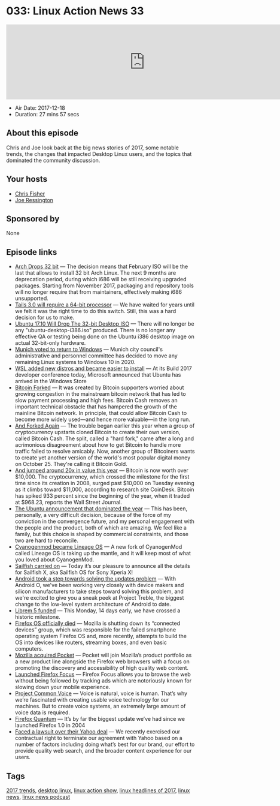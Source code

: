 # 033: Linux Action News 33

<iframe src="https://player.fireside.fm/v2/DAcK9LdX+zPgkh_S_?theme=dark" width="740" height="200" frameborder="0" scrolling="no"></iframe>

* Air Date: 2017-12-18
* Duration: 27 mins 57 secs

## About this episode

Chris and Joe look back at the big news stories of 2017, some notable trends, the changes that impacted Desktop Linux users, and the topics that dominated the community discussion. 

## Your hosts
* [Chris Fisher](https://linuxactionnews.com/hosts/chris)
* [Joe Ressington](https://linuxactionnews.com/hosts/joe)

## Sponsored by

None



## Episode links

  * [Arch Drops 32 bit](https://lists.archlinux.org/pipermail/arch-dev-public/2017-January/028660.html "Arch Drops 32 bit") — The decision means that February ISO will be the last that allows to install 32 bit Arch Linux. The next 9 months are deprecation period, during which i686 will be still receiving upgraded packages. Starting from November 2017, packaging and repository tools will no longer require that from maintainers, effectively making i686 unsupported. 
  * [Tails 3.0 will require a 64-bit processor](https://tails.boum.org/news/Tails_3.0_will_require_a_64-bit_processor/index.en.html "Tails 3.0 will require a 64-bit processor") — We have waited for years until we felt it was the right time to do this switch. Still, this was a hard decision for us to make.
  * [Ubuntu 17.10 Will Drop The 32-bit Desktop ISO](https://www.phoronix.com/scan.php?page=news_item&px=Ubuntu-17.10-Drops-i386-ISO "Ubuntu 17.10 Will Drop The 32-bit Desktop ISO") — There will no longer be any "ubuntu-desktop-i386.iso" produced. There is no longer any effective QA or testing being done on the Ubuntu i386 desktop image on actual 32-bit-only hardware. 
  * [Munich voted to return to Windows](https://www.theregister.co.uk/2017/11/13/munich_committee_says_all_windows_2020/ "Munich voted to return to Windows") — Munich city council's administrative and personnel committee has decided to move any remaining Linux systems to Windows 10 in 2020.
  * [WSL added new distros and became easier to install](https://venturebeat.com/2017/05/11/ubuntu-arrives-in-the-windows-store-suse-and-fedora-are-coming-to-the-windows-subsystem-for-linux/ "WSL added new distros and became easier to install") — At its Build 2017 developer conference today, Microsoft announced that Ubuntu has arrived in the Windows Store
  * [Bitcoin Forked](https://arstechnica.com/tech-policy/2017/08/why-the-bitcoin-network-just-split-in-half-and-why-it-matters/ "Bitcoin Forked") — It was created by Bitcoin supporters worried about growing congestion in the mainstream bitcoin network that has led to slow payment processing and high fees. Bitcoin Cash removes an important technical obstacle that has hampered the growth of the mainline Bitcoin network. In principle, that could allow Bitcoin Cash to become more widely used—and hence more valuable—in the long run.
  * [And Forked Again](https://motherboard.vice.com/en_us/article/d3ykaw/yet-another-bitcoin-fork-aims-to-take-power-away-from-big-miners "And Forked Again") — The trouble began earlier this year when a group of cryptocurrency upstarts cloned Bitcoin to create their own version, called Bitcoin Cash. The split, called a "hard fork," came after a long and acrimonious disagreement about how to get Bitcoin to handle more traffic failed to resolve amicably. Now, another group of Bitcoiners wants to create yet another version of the world's most popular digital money on October 25. They're calling it Bitcoin Gold.
  * [And jumped around 20x in value this year](https://www.theverge.com/2017/11/29/16714322/bitcoin-surge-10000 "And jumped around 20x in value this year") — Bitcoin is now worth over $10,000. The cryptocurrency, which crossed the milestone for the first time since its creation in 2008, surged past $10,000 on Tuesday evening as it climbs toward $11,000, according to research site CoinDesk. Bitcoin has spiked 933 percent since the beginning of the year, when it traded at $968.23, reports the Wall Street Journal.
  * [The Ubuntu announcement that dominated the year](https://insights.ubuntu.com/2017/04/05/growing-ubuntu-for-cloud-and-iot-rather-than-phone-and-convergence/ "The Ubuntu announcement that dominated the year") — This has been, personally, a very difficult decision, because of the force of my conviction in the convergence future, and my personal engagement with the people and the product, both of which are amazing. We feel like a family, but this choice is shaped by commercial constraints, and those two are hard to reconcile.
  * [Cyanogenmod became Lineage OS](https://lifehacker.com/cyanogenmod-is-dead-and-its-successor-is-lineage-os-1790554964 "Cyanogenmod became Lineage OS") — A new fork of CyanogenMod called Lineage OS is taking up the mantle, and it will keep most of what you loved about CyanogenMod.
  * [Sailfish carried on](https://blog.jolla.com/sailfishx/ "Sailfish carried on") — Today it’s our pleasure to announce all the details for Sailfish X, aka Sailfish OS for Sony Xperia X! 
  * [Android took a step towards solving the updates problem](https://android-developers.googleblog.com/2017/05/here-comes-treble-modular-base-for.html "Android took a step towards solving the updates problem") — With Android O, we've been working very closely with device makers and silicon manufacturers to take steps toward solving this problem, and we're excited to give you a sneak peek at Project Treble, the biggest change to the low-level system architecture of Android to date.
  * [Librem 5 funded](https://puri.sm/posts/librem-5-over-1-6-million-what-this-means-for-you/ "Librem 5 funded") — This Monday, 14 days early, we have crossed a historic milestone.
  * [Firefox OS officially died](https://www.theverge.com/2017/2/2/14486812/mozilla-shutting-down-connected-devices-group "Firefox OS officially died") — Mozilla is shutting down its “connected devices” group, which was responsible for the failed smartphone operating system Firefox OS and, more recently, attempts to build the OS into devices like routers, streaming boxes, and even basic computers.
  * [Mozilla acquired Pocket](https://blog.mozilla.org/blog/2017/02/27/mozilla-acquires-pocket/ "Mozilla acquired Pocket") — Pocket will join Mozilla’s product portfolio as a new product line alongside the Firefox web browsers with a focus on promoting the discovery and accessibility of high quality web content.
  * [Launched Firefox Focus](https://blog.mozilla.org/blog/2017/06/20/firefox-focus-new-to-android-blocks-annoying-ads-and-protects-your-privacy/ "Launched Firefox Focus") — Firefox Focus allows you to browse the web without being followed by tracking ads which are notoriously known for slowing down your mobile experience.
  * [Project Common Voice](https://voice.mozilla.org/ "Project Common Voice") — Voice is natural, voice is human. That’s why we’re fascinated with creating usable voice technology for our machines. But to create voice systems, an extremely large amount of voice data is required.
  * [Firefox Quantum](https://blog.mozilla.org/blog/2017/11/14/introducing-firefox-quantum/ "Firefox Quantum") — It’s by far the biggest update we’ve had since we launched Firefox 1.0 in 2004
  * [Faced a lawsuit over their Yahoo deal](https://blog.mozilla.org/blog/2017/12/05/mozilla-files-cross-complaint-against-yahoo-holdings-and-oath/ "Faced a lawsuit over their Yahoo deal") — We recently exercised our contractual right to terminate our agreement with Yahoo based on a number of factors including doing what’s best for our brand, our effort to provide quality web search, and the broader content experience for our users.



## Tags

[2017 trends](https://linuxactionnews.com/tags/2017%20trends), [desktop linux](https://linuxactionnews.com/tags/desktop%20linux), [linux action show](https://linuxactionnews.com/tags/linux%20action%20show), [linux headlines of 2017](https://linuxactionnews.com/tags/linux%20headlines%20of%202017), [linux news](https://linuxactionnews.com/tags/linux%20news), [linux news podcast](https://linuxactionnews.com/tags/linux%20news%20podcast)